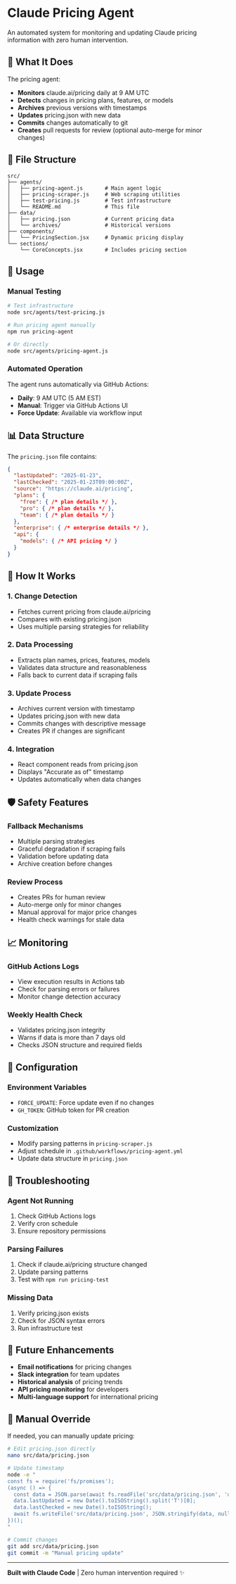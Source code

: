 # Claude Pricing Agent

An automated system for monitoring and updating Claude pricing information with zero human intervention.

## 🤖 What It Does

The pricing agent:
- **Monitors** claude.ai/pricing daily at 9 AM UTC
- **Detects** changes in pricing plans, features, or models
- **Archives** previous versions with timestamps
- **Updates** pricing.json with new data
- **Commits** changes automatically to git
- **Creates** pull requests for review (optional auto-merge for minor changes)

## 📁 File Structure

```
src/
├── agents/
│   ├── pricing-agent.js       # Main agent logic
│   ├── pricing-scraper.js     # Web scraping utilities
│   ├── test-pricing.js        # Test infrastructure
│   └── README.md              # This file
├── data/
│   ├── pricing.json           # Current pricing data
│   └── archives/              # Historical versions
├── components/
│   └── PricingSection.jsx     # Dynamic pricing display
└── sections/
    └── CoreConcepts.jsx       # Includes pricing section
```

## 🚀 Usage

### Manual Testing
```bash
# Test infrastructure
node src/agents/test-pricing.js

# Run pricing agent manually
npm run pricing-agent

# Or directly
node src/agents/pricing-agent.js
```

### Automated Operation
The agent runs automatically via GitHub Actions:
- **Daily**: 9 AM UTC (5 AM EST)
- **Manual**: Trigger via GitHub Actions UI
- **Force Update**: Available via workflow input

## 📊 Data Structure

The `pricing.json` file contains:

```json
{
  "lastUpdated": "2025-01-23",
  "lastChecked": "2025-01-23T09:00:00Z",
  "source": "https://claude.ai/pricing",
  "plans": {
    "free": { /* plan details */ },
    "pro": { /* plan details */ },
    "team": { /* plan details */ }
  },
  "enterprise": { /* enterprise details */ },
  "api": {
    "models": { /* API pricing */ }
  }
}
```

## 🔧 How It Works

### 1. Change Detection
- Fetches current pricing from claude.ai/pricing
- Compares with existing pricing.json
- Uses multiple parsing strategies for reliability

### 2. Data Processing
- Extracts plan names, prices, features, models
- Validates data structure and reasonableness
- Falls back to current data if scraping fails

### 3. Update Process
- Archives current version with timestamp
- Updates pricing.json with new data
- Commits changes with descriptive message
- Creates PR if changes are significant

### 4. Integration
- React component reads from pricing.json
- Displays "Accurate as of" timestamp
- Updates automatically when data changes

## 🛡️ Safety Features

### Fallback Mechanisms
- Multiple parsing strategies
- Graceful degradation if scraping fails
- Validation before updating data
- Archive creation before changes

### Review Process
- Creates PRs for human review
- Auto-merge only for minor changes
- Manual approval for major price changes
- Health check warnings for stale data

## 📈 Monitoring

### GitHub Actions Logs
- View execution results in Actions tab
- Check for parsing errors or failures
- Monitor change detection accuracy

### Weekly Health Check
- Validates pricing.json integrity
- Warns if data is more than 7 days old
- Checks JSON structure and required fields

## 🔧 Configuration

### Environment Variables
- `FORCE_UPDATE`: Force update even if no changes
- `GH_TOKEN`: GitHub token for PR creation

### Customization
- Modify parsing patterns in `pricing-scraper.js`
- Adjust schedule in `.github/workflows/pricing-agent.yml`
- Update data structure in `pricing.json`

## 🚨 Troubleshooting

### Agent Not Running
1. Check GitHub Actions logs
2. Verify cron schedule
3. Ensure repository permissions

### Parsing Failures
1. Check if claude.ai/pricing structure changed
2. Update parsing patterns
3. Test with `npm run pricing-test`

### Missing Data
1. Verify pricing.json exists
2. Check for JSON syntax errors
3. Run infrastructure test

## 🎯 Future Enhancements

- **Email notifications** for pricing changes
- **Slack integration** for team updates
- **Historical analysis** of pricing trends
- **API pricing monitoring** for developers
- **Multi-language support** for international pricing

## 📝 Manual Override

If needed, you can manually update pricing:

```bash
# Edit pricing.json directly
nano src/data/pricing.json

# Update timestamp
node -e "
const fs = require('fs/promises');
(async () => {
  const data = JSON.parse(await fs.readFile('src/data/pricing.json', 'utf8'));
  data.lastUpdated = new Date().toISOString().split('T')[0];
  data.lastChecked = new Date().toISOString();
  await fs.writeFile('src/data/pricing.json', JSON.stringify(data, null, 2));
})();
"

# Commit changes
git add src/data/pricing.json
git commit -m "Manual pricing update"
```

---

**Built with Claude Code** | Zero human intervention required ✨